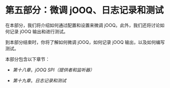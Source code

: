 # 第五部分：微调 jOOQ、日志记录和测试

在本部分，我们将介绍如何通过配置和设置来微调 jOOQ。此外，我们还将讨论如何记录 jOOQ 输出和进行测试。

到本部分结束时，你将了解如何微调 jOOQ，如何记录 jOOQ 输出，以及如何编写测试。

本部分包含以下章节：

+   *第十八章*，*jOOQ SPI（提供者和监听器）*

+   *第十九章*，*日志记录和测试*
